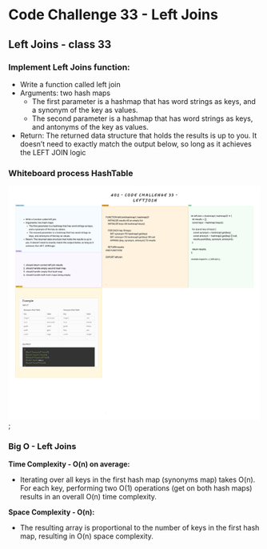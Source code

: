 # Code Challenge 33 - Left Joins

## Left Joins - class 33

### Implement Left Joins function:

* Write a function called left join
* Arguments: two hash maps
  * The first parameter is a hashmap that has word strings as keys, and a synonym of the key as values.
  * The second parameter is a hashmap that has word strings as keys, and antonyms of the key as values.
* Return: The returned data structure that holds the results is up to you. It doesn’t need to exactly match the output below, so long as it achieves the LEFT JOIN logic

### Whiteboard process HashTable

![Hash Table Class](../../assets/codeChallenge33.png);

### Big O - Left Joins

**Time Complexity - O(n) on average:**

* Iterating over all keys in the first hash map (synonyms map) takes O(n). For each key, performing two O(1) operations (get on both hash maps) results in an overall O(n) time complexity.

**Space Complexity - O(n):**

* The resulting array is proportional to the number of keys in the first hash map, resulting in O(n) space complexity.
